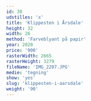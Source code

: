 ```yaml
---
id: 38
udstilles: 'x'
title: 'Klippesten i Årsdale'
height: 32
width: 26
method: 'Farveblyant på papir'
year: 2020
price: '900'
rasterWidth: 2665
rasterHeight: 3279
fileName: 'IMG_2207.JPG'
medie: 'tegning'
show: 'yes'
slug: 'klippesten-i-aarsdale'
weight: '90'
---
```

